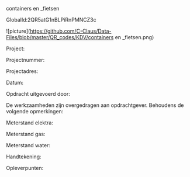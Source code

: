 containers en _fietsen

GlobalId:2QR5atG1nBLPiRnPMNCZ3c

![picture](https://github.com/C-Claus/Data-Files/blob/master/QR_codes/KDV/containers en _fietsen.png)

Project:

Projectnummer:

Projectadres:

Datum:

Opdracht uitgevoerd door:

De werkzaamheden zijn overgedragen aan opdrachtgever. Behoudens de volgende opmerkingen:

Meterstand elektra:

Meterstand gas:

Meterstand water:

Handtekening:

Opleverpunten:
